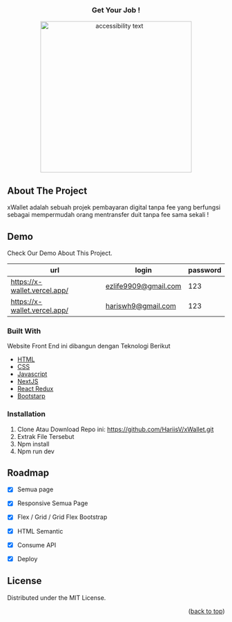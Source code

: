 <div id="top"></div>
<!--
*** Thanks for checking out the Best-README-Template. If you have a suggestion
*** that would make this better, please fork the repo and create a pull request
*** or simply open an issue with the tag "enhancement".
*** Don't forget to give the project a star!
*** Thanks again! Now go create something AMAZING! 😄
-->



<!-- PROJECT SHIELDS -->
<!--
*** I'm using markdown "reference style" links for readability.
*** Reference links are enclosed in brackets [ ] instead of parentheses ( ).
*** See the bottom of this document for the declaration of the reference variables
*** for contributors-url, forks-url, etc. This is an optional, concise syntax you may use.
*** https://www.markdownguide.org/basic-syntax/#reference-style-links
-->



<!-- PROJECT LOGO -->
<br />
<div align="center">
  </a>
  <h3 align="center">Get Your Job !</h3>
</div>



<p align="center">
  <img src="https://i.postimg.cc/YCYRqzXG/screencapture-localhost-3000-2021-11-22-08-55-39.png" width="350" alt="accessibility text">
</p>


<!-- ABOUT THE PROJECT -->
## About The Project


xWallet adalah sebuah projek pembayaran digital tanpa fee yang berfungsi sebagai mempermudah orang mentransfer duit tanpa fee sama sekali !

## Demo

Check Our Demo About This Project.

| url                              | login                | password |
| -------------------------------- | -------------------- | -------- |
| https://x-wallet.vercel.app/     | ezlife9909@gmail.com | 123      |
| https://x-wallet.vercel.app/     | hariswh9@gmail.com   | 123      |
 
<!-- ## :blue_book: Documentation -->



### Built With

Website Front End ini dibangun dengan Teknologi Berikut

* [HTML](https://developer.mozilla.org/en-US/docs/Web/HTML?retiredLocale=id)
* [CSS](https://developer.mozilla.org/id/docs/Web/CSS)
* [Javascript](https://www.javascript.com/)
* [NextJS](https://nextjs.org/)
* [React Redux](https://react-redux.js.org/introduction/getting-started)
* [Bootstarp](https://getbootstrap.com/)


### Installation

1. Clone Atau Download Repo ini:
 https://github.com/HariisV/xWallet.git
2. Extrak File Tersebut
3. Npm install
4. Npm run dev

<!-- ROADMAP -->
## Roadmap

- [x] Semua page
- [x] Responsive Semua Page
- [x] Flex / Grid / Grid Flex Bootstrap
- [x] HTML Semantic
- [x] Consume API 
- [x] Deploy 


## License

Distributed under the MIT License.
<!-- CONTACT -->
<p align="right">(<a href="#top">back to top</a>)</p>
